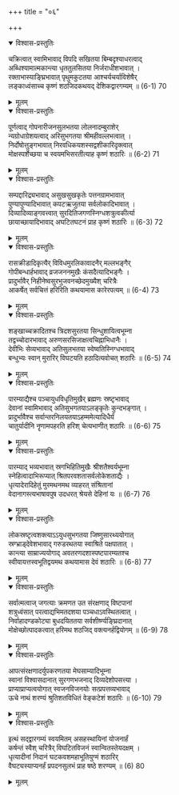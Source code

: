 +++
title = "०६"

+++
<details open><summary>विश्वास-प्रस्तुतिः</summary>

चक्रित्वात् स्वामिभावाद् विपदि सखितया बिम्बदृश्याधरत्वाद्  
अब्धिश्यामात्मकान्त्या धृततुलसितया निर्जराधीशभावात् ।  
रक्ताभास्याङ्घ्रिभावात् पृथुमकुटतया आश्चर्यचर्याविशेषैर्  
लङ्काध्वंसाच्च कृष्णं शठजिदकथयद् देशिकद्वारगम्यम् ॥ (6-1) 70
</details>

<details><summary>मूलम्</summary>

चक्रित्वात् स्वामिभावाद् विपदि सखितया बिम्बदृश्याधरत्वाद्  
अब्धिश्यामात्मकान्त्या धृततुलसितया निर्जराधीशभावात् ।  
रक्ताभास्याङ्घ्रिभावात् पृथुमकुटतया आश्चर्यचर्याविशेषैर्  
लङ्काध्वंसाच्च कृष्णं शठजिदकथयद् देशिकद्वारगम्यम् ॥ (6-1) 70
</details>



<details open><summary>विश्वास-प्रस्तुतिः</summary>

पूर्णत्वाद् गोपनारीजनसुलभतया लोलनादम्बुराशेर्  
न्यग्रोधाग्रेशयत्वाद् अरिसुभगतया श्रीमहीवल्लभत्वात् ।  
निर्दोषोत्तुङ्गभावात् निरवधिकयशस्सद्वशीकारिदृक्त्वात्  
मोक्षस्पर्शेच्छया च स्वयमभिसरतीत्याह कृष्णं शठारिः ॥ (6-2) 71
</details>

<details><summary>मूलम्</summary>

पूर्णत्वाद् गोपनारीजनसुलभतया लोलनादम्बुराशेर्  
न्यग्रोधाग्रेशयत्वाद् अरिसुभगतया श्रीमहीवल्लभत्वात् ।  
निर्दोषोत्तुङ्गभावात् निरवधिकयशस्सद्वशीकारिदृक्त्वात्  
मोक्षस्पर्शेच्छया च स्वयमभिसरतीत्याह कृष्णं शठारिः ॥ (6-2) 71
</details>



<details open><summary>विश्वास-प्रस्तुतिः</summary>

सम्पद्दारिद्र्यभावाद् असुखसुखकृतेः पत्तनग्रामभावात्  
पुण्यापुण्यादिभावात् कपटऋजुतया सर्वलोकादिभावात् ।  
दिव्यादिव्याङ्गवत्त्वात् सुरदितिजगणस्निग्धशत्रुत्वकीर्त्या  
छायाच्छायादिभावाद् अघटितघटनं प्राह कृष्णं शठारिः ॥ (6-3) 72
</details>

<details><summary>मूलम्</summary>

सम्पद्दारिद्र्यभावाद् असुखसुखकृतेः पत्तनग्रामभावात्  
पुण्यापुण्यादिभावात् कपटऋजुतया सर्वलोकादिभावात् ।  
दिव्यादिव्याङ्गवत्त्वात् सुरदितिजगणस्निग्धशत्रुत्वकीर्त्या  
छायाच्छायादिभावाद् अघटितघटनं प्राह कृष्णं शठारिः ॥ (6-3) 72
</details>



<details open><summary>विश्वास-प्रस्तुतिः</summary>

रासक्रीडादिकृत्यैर् विविधमुरलिकावादनैर् मल्लभङ्गैर्  
गोपीबन्धार्हभावाद् व्रजजननमुखैः कंसदैत्यादिभङ्गैः ।  
प्रादुर्भावैर् निहीनेष्वसुरभुजवनच्छेदमुख्यैश् चरित्रैः  
आकर्षेत् सर्वचित्तं हरिरिति कथयामास कारेरपत्यम् ॥ (6-4) 73
</details>

<details><summary>मूलम्</summary>

रासक्रीडादिकृत्यैर् विविधमुरलिकावादनैर् मल्लभङ्गैर्  
गोपीबन्धार्हभावाद् व्रजजननमुखैः कंसदैत्यादिभङ्गैः ।  
प्रादुर्भावैर् निहीनेष्वसुरभुजवनच्छेदमुख्यैश् चरित्रैः  
आकर्षेत् सर्वचित्तं हरिरिति कथयामास कारेरपत्यम् ॥ (6-4) 73
</details>



<details open><summary>विश्वास-प्रस्तुतिः</summary>

शङ्खाच्चक्रादितश्च त्रिदशसुरतया सिन्धुशायित्वभूम्ना  
तद्वच्चोदारभावाद् अरुणसरसिजाक्षत्वचिह्नाभिधानैः ।  
देवीभिः सेव्यभावाद् अतिसुलभतया स्वेष्वतिस्निग्धभावाद्  
बन्धुभ्यः स्वान् मुरारिर् विघटयति हठादित्यवोचत् शठारिः ॥ (6-5) 74
</details>

<details><summary>मूलम्</summary>

शङ्खाच्चक्रादितश्च त्रिदशसुरतया सिन्धुशायित्वभूम्ना  
तद्वच्चोदारभावाद् अरुणसरसिजाक्षत्वचिह्नाभिधानैः ।  
देवीभिः सेव्यभावाद् अतिसुलभतया स्वेष्वतिस्निग्धभावाद्  
बन्धुभ्यः स्वान् मुरारिर् विघटयति हठादित्यवोचत् शठारिः ॥ (6-5) 74
</details>



<details open><summary>विश्वास-प्रस्तुतिः</summary>

पारम्याद्यैश्च पञ्चायुधविधृतिमुखैर् ब्रह्मणः स्रष्टृभावाद्  
देवानां स्वामिभावाद् अतिसुभगतयाऽलङ्कृतेः कुन्दभङ्गात् ।  
प्रादुर्भावैश्च सर्वान्तरनिलयतयाऽहम्ममेत्यादिधैर्यं  
चातुर्यादीनि नॄणामपहरति हरिश् चेत्यभाणीत् शठारिः ॥ (6-6) 75
</details>

<details><summary>मूलम्</summary>

पारम्याद्यैश्च पञ्चायुधविधृतिमुखैर् ब्रह्मणः स्रष्टृभावाद्  
देवानां स्वामिभावाद् अतिसुभगतयाऽलङ्कृतेः कुन्दभङ्गात् ।  
प्रादुर्भावैश्च सर्वान्तरनिलयतयाऽहम्ममेत्यादिधैर्यं  
चातुर्यादीनि नॄणामपहरति हरिश् चेत्यभाणीत् शठारिः ॥ (6-6) 75
</details>



<details open><summary>विश्वास-प्रस्तुतिः</summary>

पारम्याद् भव्यभावात् स्रगभिहितिमुखैः श्रीशतैश्वर्यभूम्ना  
स्नेहित्वादाभिरूप्यात् श्रितपरवशतासर्वलोकेशताद्यैः ।  
धृत्यादेरादिहेतुं मुरमथनमथ व्याहरत् संश्रितानां  
वेदानागस्त्यभाषावपुष उदधरत् श्रेयसे देहिनां यः ॥ (6-7) 76
</details>

<details><summary>मूलम्</summary>

पारम्याद् भव्यभावात् स्रगभिहितिमुखैः श्रीशतैश्वर्यभूम्ना  
स्नेहित्वादाभिरूप्यात् श्रितपरवशतासर्वलोकेशताद्यैः ।  
धृत्यादेरादिहेतुं मुरमथनमथ व्याहरत् संश्रितानां  
वेदानागस्त्यभाषावपुष उदधरत् श्रेयसे देहिनां यः ॥ (6-7) 76
</details>



<details open><summary>विश्वास-प्रस्तुतिः</summary>

लोकस्रष्टृत्वशक्त्याऽऽयुधसुभगतया जिष्णुसारथ्ययोगात्  
स्रग्भ्राड्देवेशभावाद् गरुडरथतया स्वाश्रिते पक्षपातात् ।  
कान्त्या साम्राज्ययोगाद् अवतरणदशास्पष्टपारम्यतश्च  
स्वीयायत्तस्वभूतिद्वयमथ कथयामास देवं शठारिः ॥ (6-8) 77
</details>

<details><summary>मूलम्</summary>

लोकस्रष्टृत्वशक्त्याऽऽयुधसुभगतया जिष्णुसारथ्ययोगात्  
स्रग्भ्राड्देवेशभावाद् गरुडरथतया स्वाश्रिते पक्षपातात् ।  
कान्त्या साम्राज्ययोगाद् अवतरणदशास्पष्टपारम्यतश्च  
स्वीयायत्तस्वभूतिद्वयमथ कथयामास देवं शठारिः ॥ (6-8) 77
</details>



<details open><summary>विश्वास-प्रस्तुतिः</summary>

सर्वात्मत्वाज् जगत्याः क्रमणत उत संरक्षणाद् विष्टपानां  
शत्रुध्वंसात् परत्वाद्यभिमतदशया पञ्चधाऽवस्थितत्वात् ।  
निर्वाहादण्डकोट्या बुधदयिततया सर्वशीर्ष्ण्यङ्घ्रिदानात्  
मोक्षेच्छोत्पादकत्वात् हरिमथ शठजिद् वक्त्यनर्हद्वियोगम् ॥ (6-9) 78
</details>

<details><summary>मूलम्</summary>

सर्वात्मत्वाज् जगत्याः क्रमणत उत संरक्षणाद् विष्टपानां  
शत्रुध्वंसात् परत्वाद्यभिमतदशया पञ्चधाऽवस्थितत्वात् ।  
निर्वाहादण्डकोट्या बुधदयिततया सर्वशीर्ष्ण्यङ्घ्रिदानात्  
मोक्षेच्छोत्पादकत्वात् हरिमथ शठजिद् वक्त्यनर्हद्वियोगम् ॥ (6-9) 78
</details>



<details open><summary>विश्वास-प्रस्तुतिः</summary>

आपत्संरक्षणादर्युपकरणतया मेघसाम्यादिभूम्ना  
स्वानां विश्वासदानात् सुरगणभजनाद् दिव्यदेशोपसत्त्या ।  
प्राप्याप्राप्यत्वयोगात् स्वजनविजनयोः सत्प्रपत्तव्यभावाद्  
ऊचे नाथं शरण्यं श्रुतिशतविधितं वेङ्कटेशं शठारिः ॥ (6-10) 79
</details>

<details><summary>मूलम्</summary>

आपत्संरक्षणादर्युपकरणतया मेघसाम्यादिभूम्ना  
स्वानां विश्वासदानात् सुरगणभजनाद् दिव्यदेशोपसत्त्या ।  
प्राप्याप्राप्यत्वयोगात् स्वजनविजनयोः सत्प्रपत्तव्यभावाद्  
ऊचे नाथं शरण्यं श्रुतिशतविधितं वेङ्कटेशं शठारिः ॥ (6-10) 79
</details>



<details open><summary>विश्वास-प्रस्तुतिः</summary>

इत्थं सद्द्वारगम्यं स्वयमितम् असहस्थायिनां योजनार्हं  
कर्षन्तं स्वैश् चरित्रैर् विघटितविजनं स्वान्वितस्तेयदक्षम् ।  
धृत्यादीनां निदानं घटकवशमहाभूतियुग्मं शठारिर्  
वैघट्यस्याप्यनर्हं प्रपदनसुलभं प्राह षष्ठे शरण्यम् ॥ (6) 80
</details>

<details><summary>मूलम्</summary>

इत्थं सद्द्वारगम्यं स्वयमितम् असहस्थायिनां योजनार्हं  
कर्षन्तं स्वैश् चरित्रैर् विघटितविजनं स्वान्वितस्तेयदक्षम् ।  
धृत्यादीनां निदानं घटकवशमहाभूतियुग्मं शठारिर्  
वैघट्यस्याप्यनर्हं प्रपदनसुलभं प्राह षष्ठे शरण्यम् ॥ (6) 80
</details>
